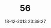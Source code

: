 ---
layout: post
title:  "56"
date: 18-12-2013 23:39:27
categories: jekyll update
language: 'ru'
image: 056.png
---